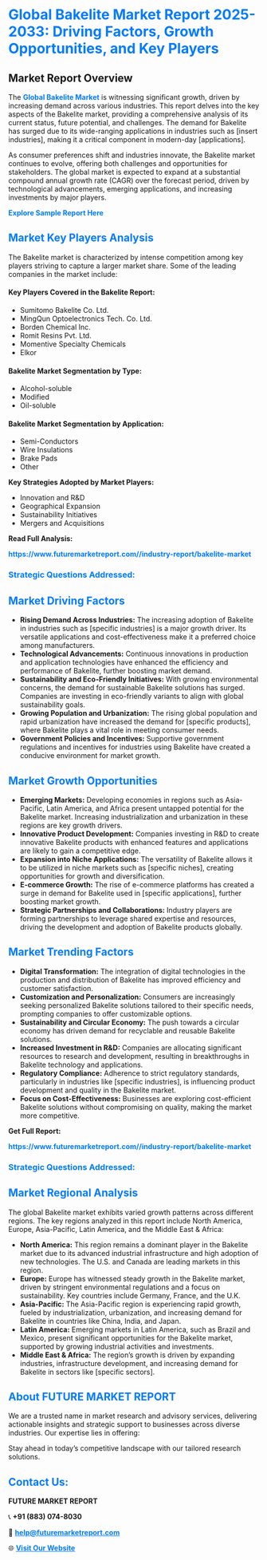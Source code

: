 <h1 style="color: #007BFF;">Global Bakelite Market Report 2025-2033: Driving Factors, Growth Opportunities, and Key Players</h1>

<section id="overview">
<h2>Market Report Overview</h2>
<p>The <a href="https://www.futuremarketreport.com//industry-report/bakelite-market" style="color: #007BFF; text-decoration: none;"><strong>Global Bakelite Market</strong></a> is witnessing significant growth, driven by increasing demand across various industries. This report delves into the key aspects of the Bakelite market, providing a comprehensive analysis of its current status, future potential, and challenges. The demand for Bakelite has surged due to its wide-ranging applications in industries such as [insert industries], making it a critical component in modern-day [applications].</p>
<p>As consumer preferences shift and industries innovate, the Bakelite market continues to evolve, offering both challenges and opportunities for stakeholders. The global market is expected to expand at a substantial compound annual growth rate (CAGR) over the forecast period, driven by technological advancements, emerging applications, and increasing investments by major players.</p>
</section>

<section id="overview">
<p><a href="https://www.futuremarketreport.com//request-sample/reportId=62494" style="color: #007BFF; text-decoration: none;"><strong>Explore Sample Report Here</strong></a></p>
</section>

<section id="key-players">
<h2 style="color: #007BFF;">Market Key Players Analysis</h2>
<p>The Bakelite market is characterized by intense competition among key players striving to capture a larger market share. Some of the leading companies in the market include:</p>
<h4>Key Players Covered in the Bakelite Report:</h4>
<ul><li>Sumitomo Bakelite Co. Ltd.</li><li>MingQun Optoelectronics Tech. Co. Ltd.</li><li>Borden Chemical Inc.</li><li>Romit Resins Pvt. Ltd.</li><li>Momentive Specialty Chemicals</li><li>Elkor</li></ul>
<h4>Bakelite Market Segmentation by Type:</h4>
<ul><li>Alcohol-soluble</li><li>Modified</li><li>Oil-soluble</li></ul>

<h4>Bakelite Market Segmentation by Application:</h4>
<ul><li>Semi-Conductors</li><li>Wire Insulations</li><li>Brake Pads</li><li>Other</li></ul>
<p><strong>Key Strategies Adopted by Market Players:</strong></p>
<ul>
<li>Innovation and R&D</li>
<li>Geographical Expansion</li>
<li>Sustainability Initiatives</li>
<li>Mergers and Acquisitions</li>
</ul>
</section>

<section>
<p><strong>Read Full Analysis: </strong></p><a href="https://www.futuremarketreport.com//industry-report/bakelite-market" style="color: #007BFF; text-decoration: none;"><strong>https://www.futuremarketreport.com//industry-report/bakelite-market</strong></a>
<h3 style="color: #007BFF;">Strategic Questions Addressed:</h3>
</section>

<section id="driving-factors">
<h2 style="color: #007BFF;">Market Driving Factors</h2>
<ul>
<li><strong>Rising Demand Across Industries:</strong> The increasing adoption of Bakelite in industries such as [specific industries] is a major growth driver. Its versatile applications and cost-effectiveness make it a preferred choice among manufacturers.</li>
<li><strong>Technological Advancements:</strong> Continuous innovations in production and application technologies have enhanced the efficiency and performance of Bakelite, further boosting market demand.</li>
<li><strong>Sustainability and Eco-Friendly Initiatives:</strong> With growing environmental concerns, the demand for sustainable Bakelite solutions has surged. Companies are investing in eco-friendly variants to align with global sustainability goals.</li>
<li><strong>Growing Population and Urbanization:</strong> The rising global population and rapid urbanization have increased the demand for [specific products], where Bakelite plays a vital role in meeting consumer needs.</li>
<li><strong>Government Policies and Incentives:</strong> Supportive government regulations and incentives for industries using Bakelite have created a conducive environment for market growth.</li>
</ul>
</section>

<section id="growth-opportunities">
<h2 style="color: #007BFF;">Market Growth Opportunities</h2>
<ul>
<li><strong>Emerging Markets:</strong> Developing economies in regions such as Asia-Pacific, Latin America, and Africa present untapped potential for the Bakelite market. Increasing industrialization and urbanization in these regions are key growth drivers.</li>
<li><strong>Innovative Product Development:</strong> Companies investing in R&D to create innovative Bakelite products with enhanced features and applications are likely to gain a competitive edge.</li>
<li><strong>Expansion into Niche Applications:</strong> The versatility of Bakelite allows it to be utilized in niche markets such as [specific niches], creating opportunities for growth and diversification.</li>
<li><strong>E-commerce Growth:</strong> The rise of e-commerce platforms has created a surge in demand for Bakelite used in [specific applications], further boosting market growth.</li>
<li><strong>Strategic Partnerships and Collaborations:</strong> Industry players are forming partnerships to leverage shared expertise and resources, driving the development and adoption of Bakelite products globally.</li>
</ul>
</section>

<section id="trending-factors">
<h2 style="color: #007BFF;">Market Trending Factors</h2>
<ul>
<li><strong>Digital Transformation:</strong> The integration of digital technologies in the production and distribution of Bakelite has improved efficiency and customer satisfaction.</li>
<li><strong>Customization and Personalization:</strong> Consumers are increasingly seeking personalized Bakelite solutions tailored to their specific needs, prompting companies to offer customizable options.</li>
<li><strong>Sustainability and Circular Economy:</strong> The push towards a circular economy has driven demand for recyclable and reusable Bakelite solutions.</li>
<li><strong>Increased Investment in R&D:</strong> Companies are allocating significant resources to research and development, resulting in breakthroughs in Bakelite technology and applications.</li>
<li><strong>Regulatory Compliance:</strong> Adherence to strict regulatory standards, particularly in industries like [specific industries], is influencing product development and quality in the Bakelite market.</li>
<li><strong>Focus on Cost-Effectiveness:</strong> Businesses are exploring cost-efficient Bakelite solutions without compromising on quality, making the market more competitive.</li>
</ul>
</section>

<section>
<p><strong>Get Full Report: </strong></p><a href="https://www.futuremarketreport.com//industry-report/bakelite-market" style="color: #007BFF; text-decoration: none;"><strong>https://www.futuremarketreport.com//industry-report/bakelite-market</strong></a>
<h3 style="color: #007BFF;">Strategic Questions Addressed:</h3>
</section>


<section id="regional-analysis">
<h2 style="color: #007BFF;">Market Regional Analysis</h2>
<p>The global Bakelite market exhibits varied growth patterns across different regions. The key regions analyzed in this report include North America, Europe, Asia-Pacific, Latin America, and the Middle East & Africa:</p>
<ul>
<li><strong>North America:</strong> This region remains a dominant player in the Bakelite market due to its advanced industrial infrastructure and high adoption of new technologies. The U.S. and Canada are leading markets in this region.</li>
<li><strong>Europe:</strong> Europe has witnessed steady growth in the Bakelite market, driven by stringent environmental regulations and a focus on sustainability. Key countries include Germany, France, and the U.K.</li>
<li><strong>Asia-Pacific:</strong> The Asia-Pacific region is experiencing rapid growth, fueled by industrialization, urbanization, and increasing demand for Bakelite in countries like China, India, and Japan.</li>
<li><strong>Latin America:</strong> Emerging markets in Latin America, such as Brazil and Mexico, present significant opportunities for the Bakelite market, supported by growing industrial activities and investments.</li>
<li><strong>Middle East & Africa:</strong> The region’s growth is driven by expanding industries, infrastructure development, and increasing demand for Bakelite in sectors like [specific sectors].</li>
</ul>
</section>

<footer>
<h2 style="color: #007BFF;">About FUTURE MARKET REPORT</h2>
<p>We are a trusted name in market research and advisory services, delivering actionable insights and strategic support to businesses across diverse industries. Our expertise lies in offering:</p>

<p>Stay ahead in today’s competitive landscape with our tailored research solutions.</p>

<h2 style="color: #007BFF;">Contact Us:</h2>
<p><strong>FUTURE MARKET REPORT</strong></p>
<p>📞 <strong>+91 (883) 074-8030</strong></p>
<p>📧 <strong><a href="mailto:help@futuremarketreport.com" style="color: #007BFF;">help@futuremarketreport.com</a></strong></p>
<p>🌐 <strong><a href="https://www.futuremarketreport.com/" style="color: #007BFF;">Visit Our Website</a></strong></p>
</footer>